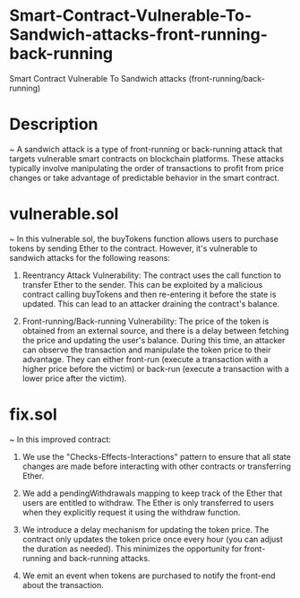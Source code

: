 # Smart-Contract-Vulnerable-To-Sandwich-attacks-front-running-back-running
Smart Contract Vulnerable To Sandwich attacks (front-running/back-running)

# Description
~ A sandwich attack is a type of front-running or back-running attack that targets vulnerable smart contracts on blockchain platforms. These attacks typically involve manipulating the order of transactions to profit from price changes or take advantage of predictable behavior in the smart contract.

# vulnerable.sol
~ In this vulnerable.sol, the buyTokens function allows users to purchase tokens by sending Ether to the contract. However, it's vulnerable to sandwich attacks for the following reasons:

1. Reentrancy Attack Vulnerability: The contract uses the call function to transfer Ether to the sender. This can be exploited by a malicious contract calling buyTokens and then re-entering it before the state is updated. This can lead to an attacker draining the contract's balance.

2. Front-running/Back-running Vulnerability: The price of the token is obtained from an external source, and there is a delay between fetching the price and updating the user's balance. During this time, an attacker can observe the transaction and manipulate the token price to their advantage. They can either front-run (execute a transaction with a higher price before the victim) or back-run (execute a transaction with a lower price after the victim).

# fix.sol
~ In this improved contract:

1. We use the "Checks-Effects-Interactions" pattern to ensure that all state changes are made before interacting with other contracts or transferring Ether.

2. We add a pendingWithdrawals mapping to keep track of the Ether that users are entitled to withdraw. The Ether is only transferred to users when they explicitly request it using the withdraw function.

3. We introduce a delay mechanism for updating the token price. The contract only updates the token price once every hour (you can adjust the duration as needed). This minimizes the opportunity for front-running and back-running attacks.

4. We emit an event when tokens are purchased to notify the front-end about the transaction.
